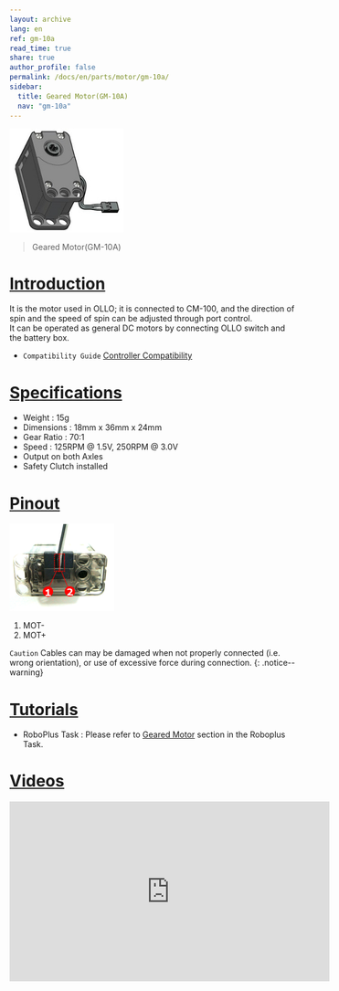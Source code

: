 ```yaml
---
layout: archive
lang: en
ref: gm-10a
read_time: true
share: true
author_profile: false
permalink: /docs/en/parts/motor/gm-10a/
sidebar:
  title: Geared Motor(GM-10A)
  nav: "gm-10a"
---
```


![](/assets/images/parts/motor/gm-10_product.jpg)

> Geared Motor(GM-10A)

# [Introduction](#introduction)

It is the motor used in OLLO; it is connected to CM-100, and the direction of spin and the speed of spin can be adjusted through port control.  
It can be operated as general DC motors by connecting OLLO switch and the battery box.

- `Compatibility Guide` [Controller Compatibility]

# [Specifications](#specifications)

- Weight : 15g
- Dimensions : 18mm x 36mm x 24mm
- Gear Ratio : 70:1
- Speed : 125RPM @ 1.5V, 250RPM @ 3.0V
- Output on both Axles
- Safety Clutch installed

# [Pinout](#pinout)

![](/assets/images/parts/motor/gm-10_pinout.png)

1. MOT-
2. MOT+

`Caution` Cables can may be damaged when not properly connected (i.e. wrong orientation), or use of excessive force during connection.
{: .notice--warning}

# [Tutorials](#tutorials)

- RoboPlus Task : Please refer to [Geared Motor] section in the Roboplus Task.

# [Videos](#videos)

<iframe width="560" height="315" src="https://www.youtube.com/embed/-qRy_NDd5eU" frameborder="0" allowfullscreen></iframe>

[Controller Compatibility]: /docs/en/parts/controller/controller_compatibility/
[Geared Motor]: /docs/en/software/rplus1/task/programming_02/#reduction-motor
